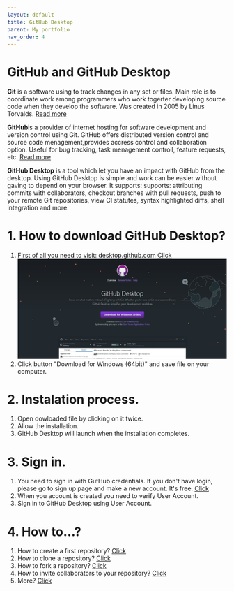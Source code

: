 ```yaml
---
layout: default
title: GitHub Desktop
parent: My portfolio
nav_order: 4
---
```


# GitHub and GitHub Desktop

<b>Git</b> is a software using to track changes in any set or files. Main role is to coordinate work among programmers who work togerter developing source code when they develop the software. Was created in 2005 by Linus Torvalds. [Read more](https://git-scm.com/)

<b>GitHub</b>is a provider of internet hosting for software development and version control using Git. GitHub offers distributed version control and source code menagement,provides accress control and collaboration option. Useful for bug tracking, task menagement controll, feature requests, etc. [Read more](https://github.com/)

<b>GitHub Desktop</b> is a tool which let you have an impact with GitHub from the desktop. Using GitHub Desktop is simple and work can be easier without gaving to depend on your browser. It supports: supports: attributing commits with collaborators, checkout branches with pull requests, push to your remote Git repositories, view CI statutes, syntax highlighted diffs, shell integration and more.

# 1. How to download GitHub Desktop?

1. First of all you need to visit: desktop.github.com [Click](https://desktop.github.com/) 
     ![Text to display if no image](/assets/images/gh1.jpg)
2. Click button "Download for Windows (64bit)" and save file on your computer.
# 2. Instalation process.
1. Open dowloaded file by clicking on it twice.
2. Allow the installation.
3. GitHub Desktop will launch when the installation completes.

# 3. Sign in.
1. You need to sign in with GutHub credentials. If you don't have login, please go to sign up page and make a new account. It's free. [Click](https://github.com/join?source=header-home)
2. When you account is created you need to verify User Account.
3. Sign in to GitHub Desktop using User Account.

# 4. How to...?
1. How to create a first repository? [Click](https://docs.github.com/en/desktop/installing-and-configuring-github-desktop/creating-your-first-repository-using-github-desktop)  
2. How to clone a repository? [Click](https://docs.github.com/en/github/creating-cloning-and-archiving-repositories/cloning-a-repository)  
3. How to fork a repository? [Click](https://docs.github.com/en/github/getting-started-with-github/fork-a-repo)  
4. How to invite collaborators to your repository? [Click](https://docs.github.com/en/github/setting-up-and-managing-your-github-user-account/inviting-collaborators-to-a-personal-repository)  
5. More? [Click](https://docs.github.com/en/github/getting-started-with-github)